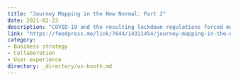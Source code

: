 ```yaml
---
title: "Journey Mapping in the New Normal: Part 2"
date: 2021-02-23
description: "COVID-19 and the resulting lockdown regulations forced many companies to reenvision how they interact with their teams and customers. This second article in a three-part series discusses one company's collaboration between the UX and Digital Experience (DX) teams to evaluate the current digital and offline experiences as an end-to-end journey map. "
link: "https://feedpress.me/link/7644/14311454/journey-mapping-in-the-new-normal-part-2"
category:
- Business strategy
- Collaboration
- User experience
directory: _directory/ux-booth.md
---
```

